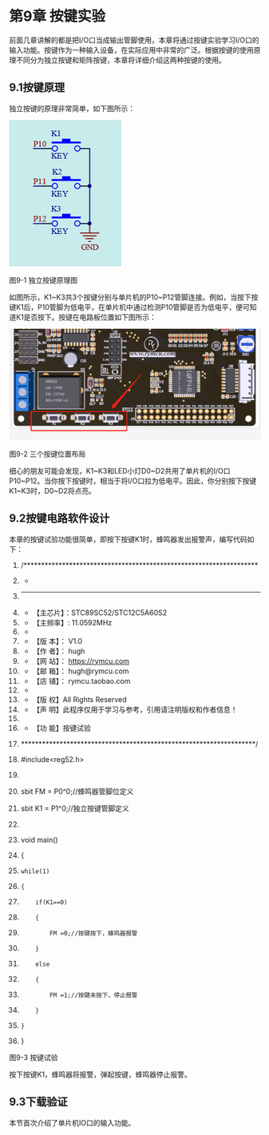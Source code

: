 #  第9章 按键实验

前面几章讲解的都是把I/O口当成输出管脚使用，本章将通过按键实验学习I/O口的输入功能。按键作为一种输入设备，在实际应用中非常的广泛。根据按键的使用原理不同分为独立按键和矩阵按键，本章将详细介绍这两种按键的使用。

## 9.1按键原理

独立按键的原理非常简单，如下图所示：

![](../media/image99.png)  

图9-1 独立按键原理图

如图所示，K1~K3共3个按键分别与单片机的P10~P12管脚连接。例如，当按下按键K1后，P10管脚为低电平，在单片机中通过检测P10管脚是否为低电平，便可知道K1是否按下。按键在电路板位置如下图所示：

![](../media/image100.png)  

图9-2 三个按键位置布局

细心的朋友可能会发现，K1~K3和LED小灯D0~D2共用了单片机的I/O口P10~P12。当你按下按键时，相当于将I/O口拉为低电平。因此，你分别按下按键K1~K3时，D0~D2将点亮。

## 9.2按键电路软件设计

本章的按键试验功能很简单，即按下按键K1时，蜂鸣器发出报警声，编写代码如下：

1.  /*******************************************************************

2.  *

3.  * ******************************************************************

4.  * 【主芯片】：STC89SC52/STC12C5A60S2

5.  * 【主频率】: 11.0592MHz

6.  *

7.  * 【版  本】： V1.0

8.  * 【作  者】： hugh

9.  * 【网  站】： https://rymcu.com

10. * 【邮  箱】： hugh\@rymcu.com

11. * 【店  铺】： rymcu.taobao.com

12. *

13. * 【版  权】All Rights Reserved

14. * 【声  明】此程序仅用于学习与参考，引用请注明版权和作者信息！

15.           

16. * 【功  能】按键试验

17. *******************************************************************/

18. #include<reg52.h>  

19.   

20. sbit FM = P0^0;//蜂鸣器管脚位定义

21. sbit K1 = P1^0;//独立按键管脚定义

22.   

23. void main()

24. {

25.     while(1)

26.     {

27.         if(K1==0)

28.         {

29.             FM =0;//按键按下，蜂鸣器报警

30.         }

31.         else

32.         {

33.             FM =1;//按键未按下，停止报警

34.         }

35.     }

36. }

图9-3 按键试验

按下按键K1，蜂鸣器将报警，弹起按键，蜂鸣器停止报警。

## 9.3下载验证

本节首次介绍了单片机IO口的输入功能。
